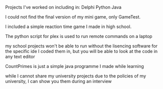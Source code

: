 Projects I've worked on including in:
  Delphi
  Python
  Java

I could not find the final version of my mini game, only GameTest.

I included a simple reaction time game I made in high school.

The python script for plex is used to run remote commands on a laptop

my school projects won't be able to run without the lisencing software for
the specific ide I coded them in, but you will be able to look at the code
in any text editor

CountPrimes is just a simple java programme I made while learning

while I cannot share my university projects due to the policies of my
university, I can show you them during an interview
